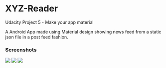 # XYZ-Reader
Udacity Project 5 - Make your app material  
  
A Android App made using Material design showing news feed from a static json file in a post feed fashion.  

### Screenshots
![](https://s23.postimg.org/wzi429ha3/ss1.png)
![](https://s23.postimg.org/5ni9n6n5n/ss2.png)
![](https://s23.postimg.org/pgudfw0jf/ss3.png)

